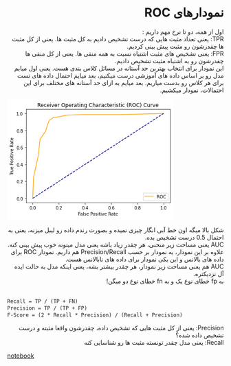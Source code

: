 <h1 dir = 'rtl'> نمودارهای ROC</h1>
<p dir = 'rtl'>
اول از همه، دو تا نرخ مهم داریم : <br>
TPR: یعنی تعداد مثبت هایی که درست تشخیص دادیم به کل مثبت ها. یعنی از کل مثبت ها چقدرشون رو مثبت پیش بینی کردیم.<br>
FPR: یعنی تشخیص های مثبت اشتباه نسبت به همه منفی ها. یعنی از کل منفی ها چقدرشون رو به اشتباه مثبت تشخیص دادیم.<br>
این نمودار برای انتخاب بهترین حد آستانه در مسائل کلاس بندی هست. یعنی اول میایم مدل رو بر اساس داده های آموزشی درست میکنیم، بعد میایم احتمال داده های تست برای هر کلاس رو بدست میاریم. بعد میایم به ازای حد آستانه های مختلف برای این احتمالات، نمودار میکشیم.
</p>

![](ROC_AUC/ROC.png)

<p dir = 'rtl'>
شکل بالا میگه اون خط آبی انگار چیزی نمیده و بصورت رندم داده رو لیبل میزنه، یعنی به احتمال 0.5 درست تشخیص بده.<br>
AUC یعنی مساحت زیر منحنی، هر چقدر زیاد باشه یعنی مدل میتونه خوب پیش بینی کنه.<br>
علاوه بر این نمودار، یه نمودار بر حسب Precision/Recall هم داریم. نمودار ROC برای داده های بالانس و این یکی نمودار برای داده های نابالانس هست.<br>
AUC هم یعنی مساحت زیر نمودار، هر چقدر بیشتر بشه، یعنی اینکه مدل به حالت ایده آل نزدیکتره.
<br>
به fp خطای نوع یک و به fn خطای نوع دو میگن!
</p>
<pre><code>
Recall = TP / (TP + FN)
Precision = TP / (TP + FP)
F-Score = (2 * Recall * Precision) / (Recall + Precision)
</code></pre>
<p dir = 'rtl'>
Precision: یعنی از کل مثبت هایی که تشخیص داده، چقدرشون واقعا مثبته و درست تشخیص داده شده؟<br>
Recall: یعنی مدل چقدر تونسته مثبت ها رو شناسایی کنه
</p>

[notebook](https://github.com/MahdiEsrafili/MahdiEsrafili.github.io/blob/master/ROC_AUC/ROC_AUC.ipynb)


